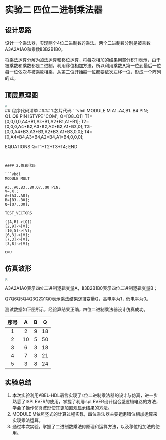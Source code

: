 # 实验二 四位二进制乘法器
## 设计思路

设计一个乘法器，实现两个4位二进制数的乘法。两个二进制数分别是被乘数A3A2A1A0和乘数B3B2B1B0。

将乘法运算分解为加法运算和移位运算，将每次相加的结果用部分积Ti表示，由于被乘数和乘数都是二进制，利用移位相加方法，所以利用乘数从第一位到最后一位每一位依次与被乘数相乘，从第二位开始每一位都要依次左移一位，形成一个阵列的式。

## 顶层原理图

<img src="2-1.png" style="zoom: 45%;" />
<div style="page-break-after:always;"></div>
## 程序代码清单
#### 1.芯片代码
```vhdl
MODULE M
A1..A4,B1..B4 PIN;
Q1..Q8 PIN ISTYPE 'COM';
Q=[Q8..Q1];
T1=[0,0,0,0,A4*B1,A3*B1,A2*B1,A1*B1];
T2=[0,0,0,A4*B2,A3*B2,A2*B2,A1*B2,0];
T3=[0,0,A4*B3,A3*B3,A2*B3,A1*B3,0,0];
T4=[0,A4*B4,A3*B4,A2*B4,A1*B4,0,0,0];

EQUATIONS
Q=T1+T2+T3+T4;
END 
```


#### 2.仿真代码

```vhdl
MODULE MULT

A3..A0,B3..B0,Q7..Q0 PIN;
V=.X.;
A=[A3..A0];
B=[B3..B0];
Q=[Q7..Q0];

TEST_VECTORS

([A,B]->[Q])
[2,9]->[V];
[10,5]->[V];
[6,3]->[V];
[7,3]->[V];
[3,8]->[V];

END
```
<div style="page-break-after:always;"></div>

## 仿真波形

<img src="2-2.png" style="zoom: 48%;" />

A3A2A1A0表示四位二进制逻辑变量A，B3B2B1B0表示四位二进制逻辑变量B；

Q7Q6Q5Q4Q3Q2Q1Q0表示乘法结果逻辑变量Q，高电平为1，低电平为0。

测试数据如下图所示，经验算结果正确，四位二进制乘法器设计仿真成功。


| 序号 |  A   |  B   |  Q   |
| :--: | :--: | :--: | :--: |
|  1   |  2   |  9   |  18  |
|  2   |  10  |  5   |  50  |
|  3   |  6   |  3   |  18  |
|  4   |  7   |  3   |  21  |
|  5   |  3   |  8   |  24  |


## 实验总结

1. 本次实验利用ABEL-HDL语言实现了4位二进制乘法器的设计与仿真，进一步熟悉了ISPLEVER的使用，掌握了利用ispLEVER设计组合型逻辑电路的方法，学会了操作仿真波形使其更加直观显示结果的方法。
2. MODULE M依照竖式的计算过程实现，四位乘法器主要运用错位相加运算来实现乘法运算。
3. 通过本次实验，掌握了二进制数乘法的原理和运算方法，以及移位相加法的使用。